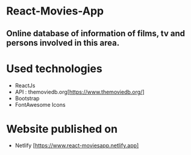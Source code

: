# React-Movies-App

## Online database of information of films, tv and persons involved in this area.

# Used technologies
- ReactJs
- API : themoviedb.org[https://www.themoviedb.org/]
- Bootstrap
- FontAwesome Icons

# Website published on
- Netlify [https://www.react-moviesapp.netlify.app]
